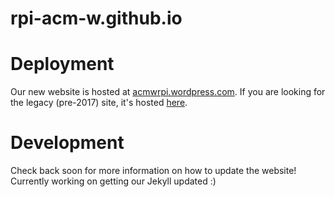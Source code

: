 # rpi-acm-w.github.io

# Deployment
Our new website is hosted at [acmwrpi.wordpress.com](http://acmwrpi.wordpress.com/).
If you are looking for the legacy (pre-2017) site, it's hosted [here](http://acmw.rpi.edu/).

# Development
Check back soon for more information on how to update the website! Currently working on getting our Jekyll updated :)
